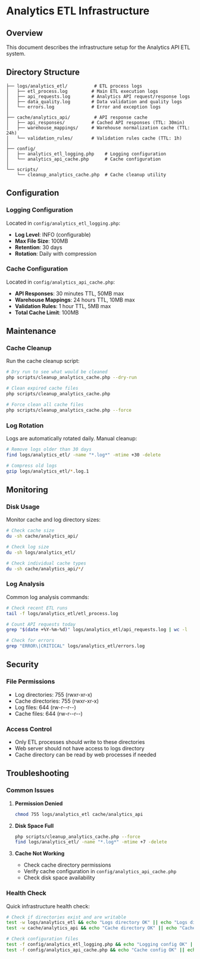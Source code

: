 # Analytics ETL Infrastructure

## Overview

This document describes the infrastructure setup for the Analytics API ETL system.

## Directory Structure

```
├── logs/analytics_etl/          # ETL process logs
│   ├── etl_process.log         # Main ETL execution logs
│   ├── api_requests.log        # Analytics API request/response logs
│   ├── data_quality.log        # Data validation and quality logs
│   └── errors.log              # Error and exception logs
│
├── cache/analytics_api/         # API response cache
│   ├── api_responses/          # Cached API responses (TTL: 30min)
│   ├── warehouse_mappings/     # Warehouse normalization cache (TTL: 24h)
│   └── validation_rules/       # Validation rules cache (TTL: 1h)
│
├── config/
│   ├── analytics_etl_logging.php    # Logging configuration
│   └── analytics_api_cache.php      # Cache configuration
│
└── scripts/
    └── cleanup_analytics_cache.php  # Cache cleanup utility
```

## Configuration

### Logging Configuration

Located in `config/analytics_etl_logging.php`:

-   **Log Level**: INFO (configurable)
-   **Max File Size**: 100MB
-   **Retention**: 30 days
-   **Rotation**: Daily with compression

### Cache Configuration

Located in `config/analytics_api_cache.php`:

-   **API Responses**: 30 minutes TTL, 50MB max
-   **Warehouse Mappings**: 24 hours TTL, 10MB max
-   **Validation Rules**: 1 hour TTL, 5MB max
-   **Total Cache Limit**: 100MB

## Maintenance

### Cache Cleanup

Run the cache cleanup script:

```bash
# Dry run to see what would be cleaned
php scripts/cleanup_analytics_cache.php --dry-run

# Clean expired cache files
php scripts/cleanup_analytics_cache.php

# Force clean all cache files
php scripts/cleanup_analytics_cache.php --force
```

### Log Rotation

Logs are automatically rotated daily. Manual cleanup:

```bash
# Remove logs older than 30 days
find logs/analytics_etl/ -name "*.log*" -mtime +30 -delete

# Compress old logs
gzip logs/analytics_etl/*.log.1
```

## Monitoring

### Disk Usage

Monitor cache and log directory sizes:

```bash
# Check cache size
du -sh cache/analytics_api/

# Check log size
du -sh logs/analytics_etl/

# Check individual cache types
du -sh cache/analytics_api/*/
```

### Log Analysis

Common log analysis commands:

```bash
# Check recent ETL runs
tail -f logs/analytics_etl/etl_process.log

# Count API requests today
grep "$(date +%Y-%m-%d)" logs/analytics_etl/api_requests.log | wc -l

# Check for errors
grep "ERROR\|CRITICAL" logs/analytics_etl/errors.log
```

## Security

### File Permissions

-   Log directories: 755 (rwxr-xr-x)
-   Cache directories: 755 (rwxr-xr-x)
-   Log files: 644 (rw-r--r--)
-   Cache files: 644 (rw-r--r--)

### Access Control

-   Only ETL processes should write to these directories
-   Web server should not have access to logs directory
-   Cache directory can be read by web processes if needed

## Troubleshooting

### Common Issues

1. **Permission Denied**

    ```bash
    chmod 755 logs/analytics_etl cache/analytics_api
    ```

2. **Disk Space Full**

    ```bash
    php scripts/cleanup_analytics_cache.php --force
    find logs/analytics_etl/ -name "*.log*" -mtime +7 -delete
    ```

3. **Cache Not Working**
    - Check cache directory permissions
    - Verify cache configuration in `config/analytics_api_cache.php`
    - Check disk space availability

### Health Check

Quick infrastructure health check:

```bash
# Check if directories exist and are writable
test -w logs/analytics_etl && echo "Logs directory OK" || echo "Logs directory FAIL"
test -w cache/analytics_api && echo "Cache directory OK" || echo "Cache directory FAIL"

# Check configuration files
test -f config/analytics_etl_logging.php && echo "Logging config OK" || echo "Logging config MISSING"
test -f config/analytics_api_cache.php && echo "Cache config OK" || echo "Cache config MISSING"
```
